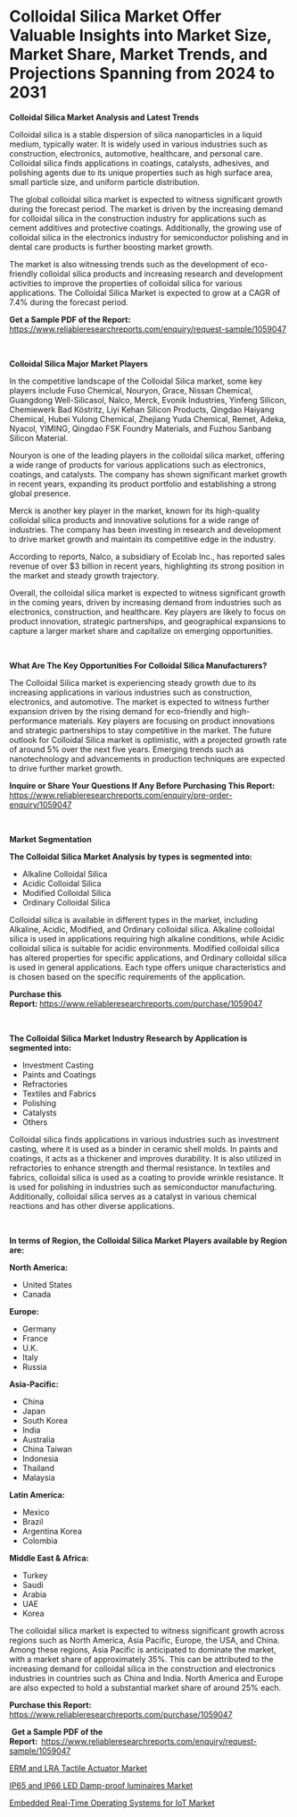 <p><h1>Colloidal Silica Market Offer Valuable Insights into Market Size, Market Share, Market Trends, and Projections Spanning from 2024 to 2031</h1></p><p><strong>Colloidal Silica Market Analysis and Latest Trends</strong></p>
<p><p>Colloidal silica is a stable dispersion of silica nanoparticles in a liquid medium, typically water. It is widely used in various industries such as construction, electronics, automotive, healthcare, and personal care. Colloidal silica finds applications in coatings, catalysts, adhesives, and polishing agents due to its unique properties such as high surface area, small particle size, and uniform particle distribution.</p><p>The global colloidal silica market is expected to witness significant growth during the forecast period. The market is driven by the increasing demand for colloidal silica in the construction industry for applications such as cement additives and protective coatings. Additionally, the growing use of colloidal silica in the electronics industry for semiconductor polishing and in dental care products is further boosting market growth.</p><p>The market is also witnessing trends such as the development of eco-friendly colloidal silica products and increasing research and development activities to improve the properties of colloidal silica for various applications. The Colloidal Silica Market is expected to grow at a CAGR of 7.4% during the forecast period.</p></p>
<p><strong>Get a Sample PDF of the Report:&nbsp;</strong> <a href="https://www.reliableresearchreports.com/enquiry/request-sample/1059047">https://www.reliableresearchreports.com/enquiry/request-sample/1059047</a></p>
<p>&nbsp;</p>
<p><strong>Colloidal Silica Major Market Players</strong></p>
<p><p>In the competitive landscape of the Colloidal Silica market, some key players include Fuso Chemical, Nouryon, Grace, Nissan Chemical, Guangdong Well-Silicasol, Nalco, Merck, Evonik Industries, Yinfeng Silicon, Chemiewerk Bad Köstritz, Liyi Kehan Silicon Products, Qingdao Haiyang Chemical, Hubei Yulong Chemical, Zhejiang Yuda Chemical, Remet, Adeka, Nyacol, YIMING, Qingdao FSK Foundry Materials, and Fuzhou Sanbang Silicon Material.</p><p>Nouryon is one of the leading players in the colloidal silica market, offering a wide range of products for various applications such as electronics, coatings, and catalysts. The company has shown significant market growth in recent years, expanding its product portfolio and establishing a strong global presence.</p><p>Merck is another key player in the market, known for its high-quality colloidal silica products and innovative solutions for a wide range of industries. The company has been investing in research and development to drive market growth and maintain its competitive edge in the industry.</p><p>According to reports, Nalco, a subsidiary of Ecolab Inc., has reported sales revenue of over $3 billion in recent years, highlighting its strong position in the market and steady growth trajectory.</p><p>Overall, the colloidal silica market is expected to witness significant growth in the coming years, driven by increasing demand from industries such as electronics, construction, and healthcare. Key players are likely to focus on product innovation, strategic partnerships, and geographical expansions to capture a larger market share and capitalize on emerging opportunities.</p></p>
<p>&nbsp;</p>
<p><strong>What Are The Key Opportunities For Colloidal Silica Manufacturers?</strong></p>
<p><p>The Colloidal Silica market is experiencing steady growth due to its increasing applications in various industries such as construction, electronics, and automotive. The market is expected to witness further expansion driven by the rising demand for eco-friendly and high-performance materials. Key players are focusing on product innovations and strategic partnerships to stay competitive in the market. The future outlook for Colloidal Silica market is optimistic, with a projected growth rate of around 5% over the next five years. Emerging trends such as nanotechnology and advancements in production techniques are expected to drive further market growth.</p></p>
<p><strong>Inquire or Share Your Questions If Any Before Purchasing This Report:</strong> <a href="https://www.reliableresearchreports.com/enquiry/pre-order-enquiry/1059047">https://www.reliableresearchreports.com/enquiry/pre-order-enquiry/1059047</a></p>
<p>&nbsp;</p>
<p><strong>Market Segmentation</strong></p>
<p><strong>The Colloidal Silica Market Analysis by types is segmented into:</strong></p>
<p><ul><li>Alkaline Colloidal Silica</li><li>Acidic Colloidal Silica</li><li>Modified Colloidal Silica</li><li>Ordinary Colloidal Silica</li></ul></p>
<p><p>Colloidal silica is available in different types in the market, including Alkaline, Acidic, Modified, and Ordinary colloidal silica. Alkaline colloidal silica is used in applications requiring high alkaline conditions, while Acidic colloidal silica is suitable for acidic environments. Modified colloidal silica has altered properties for specific applications, and Ordinary colloidal silica is used in general applications. Each type offers unique characteristics and is chosen based on the specific requirements of the application.</p></p>
<p><strong>Purchase this Report:&nbsp;</strong><a href="https://www.reliableresearchreports.com/purchase/1059047">https://www.reliableresearchreports.com/purchase/1059047</a></p>
<p>&nbsp;</p>
<p><strong>The Colloidal Silica Market Industry Research by Application is segmented into:</strong></p>
<p><ul><li>Investment Casting</li><li>Paints and Coatings</li><li>Refractories</li><li>Textiles and Fabrics</li><li>Polishing</li><li>Catalysts</li><li>Others</li></ul></p>
<p><p>Colloidal silica finds applications in various industries such as investment casting, where it is used as a binder in ceramic shell molds. In paints and coatings, it acts as a thickener and improves durability. It is also utilized in refractories to enhance strength and thermal resistance. In textiles and fabrics, colloidal silica is used as a coating to provide wrinkle resistance. It is used for polishing in industries such as semiconductor manufacturing. Additionally, colloidal silica serves as a catalyst in various chemical reactions and has other diverse applications.</p></p>
<p>&nbsp;</p>
<p><strong>In terms of Region, the Colloidal Silica Market Players available by Region are:</strong></p>
<p>
    <p> <strong> North America: </strong>
        <ul>
            <li>United States</li>
            <li>Canada</li>
        </ul>
        </p> 
    <p> <strong> Europe: </strong>
        <ul>
            <li>Germany</li>
            <li>France</li>
            <li>U.K.</li>
            <li>Italy</li>
            <li>Russia</li>
        </ul>
        </p> 
    <p> <strong> Asia-Pacific: </strong>
        <ul>
            <li>China</li>
            <li>Japan</li>
            <li>South Korea</li>
            <li>India</li>
            <li>Australia</li>
            <li>China Taiwan</li>
            <li>Indonesia</li>
            <li>Thailand</li>
            <li>Malaysia</li>
        </ul>
        </p> 
    <p> <strong> Latin America: </strong>
        <ul>
            <li>Mexico</li>
            <li>Brazil</li>
            <li>Argentina Korea</li>
            <li>Colombia</li>
        </ul>
        </p> 
    <p> <strong> Middle East & Africa: </strong>
        <ul>
            <li>Turkey</li>
            <li>Saudi</li>
            <li>Arabia</li>
            <li>UAE</li>
            <li>Korea</li>
        </ul>
    </p>
    </p>
<p><p>The colloidal silica market is expected to witness significant growth across regions such as North America, Asia Pacific, Europe, the USA, and China. Among these regions, Asia Pacific is anticipated to dominate the market, with a market share of approximately 35%. This can be attributed to the increasing demand for colloidal silica in the construction and electronics industries in countries such as China and India. North America and Europe are also expected to hold a substantial market share of around 25% each.</p></p>
<p><strong>Purchase this Report: </strong><a href="https://www.reliableresearchreports.com/purchase/1059047">https://www.reliableresearchreports.com/purchase/1059047</a></p>
<p>&nbsp;<strong>Get a Sample PDF of the Report:&nbsp;&nbsp;</strong><a href="https://www.reliableresearchreports.com/enquiry/request-sample/1059047">https://www.reliableresearchreports.com/enquiry/request-sample/1059047</a></p>
<p><strong></strong></p>
<p><p><a href="https://view.publitas.com/reportprime-1/erm-and-lra-tactile-actuator-market-provides-detailed-segmentation-of-this-market-based-on-type-application-and-region-and-forecast-for-the-period-from-2023-2030/">ERM and LRA Tactile Actuator Market</a></p><p><a href="https://view.publitas.com/reportprime-1/ip65-and-ip66-led-damp-proof-luminaires-market-offer-valuable-insights-into-market-size-market-share-market-trends-and-projections-spanning-from-2023-to-2030/">IP65 and IP66 LED Damp-proof luminaires Market</a></p><p><a href="https://view.publitas.com/reportprime-1/embedded-real-time-operating-systems-for-iot-market-centers-on-aspects-such-as-market-growth-market-share-market-opportunity-and-projected-forecasts-spanning-from-2023-to-2030/">Embedded Real-Time Operating Systems for IoT Market</a></p></p>
